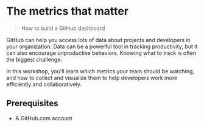 # The metrics that matter
> How to build a GitHub dashboard

GitHub can help you access lots of data about projects and developers in your organization. Data can be a powerful tool in tracking productivity, but it can also encourage unproductive behaviors. Knowing what to track is often the biggest challenge.

In this workshop, you'll learn which metrics your team should be watching, and how to collect and visualize them to help developers work more efficiently and collaboratively.

## Prerequisites
- A GitHub.com account

